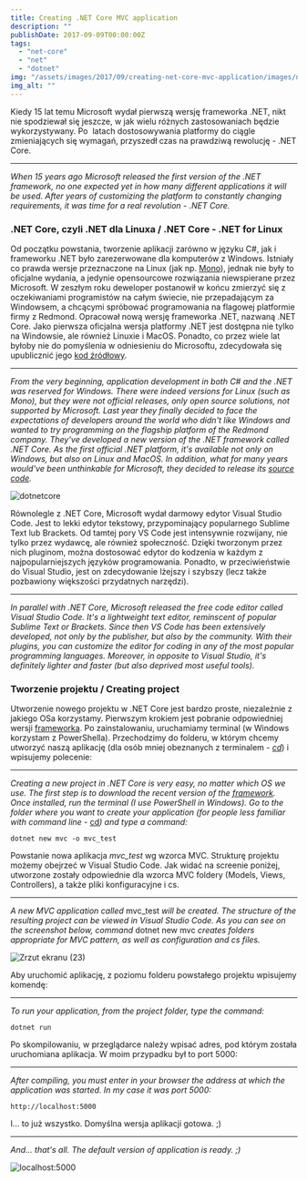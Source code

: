 ```yaml
---
title: Creating .NET Core MVC application
description: ""
publishDate: 2017-09-09T00:00:00Z
tags: 
  - "net-core"
  - "net"
  - "dotnet"
img: "/assets/images/2017/09/creating-net-core-mvc-application/images/netcore.png"
img_alt: ""
---
```


Kiedy 15 lat temu Microsoft wydał pierwszą wersję frameworka .NET, nikt nie spodziewał się jeszcze, w jak wielu różnych zastosowaniach będzie wykorzystywany. Po  latach dostosowywania platformy do ciągle zmieniających się wymagań, przyszedł czas na prawdziwą rewolucję - .NET Core.

* * *

_When 15 years ago Microsoft released the first version of the .NET framework, no one expected yet in how many different applications it will be used. After years of customizing the platform to constantly changing requirements, it was time for a real revolution - .NET Core._

### .NET Core, czyli .NET dla Linuxa / .NET Core - .NET for Linux

Od początku powstania, tworzenie aplikacji zarówno w języku C#, jak i frameworku .NET było zarezerwowane dla komputerów z Windows. Istniały co prawda wersje przeznaczone na Linux (jak np. [Mono](http://www.mono-project.com/)), jednak nie były to oficjalne wydania, a jedynie opensourcowe rozwiązania niewspierane przez Microsoft. W zeszłym roku deweloper postanowił w końcu zmierzyć się z oczekiwaniami programistów na całym świecie, nie przepadającym za Windowsem, a chcącymi spróbować programowania na flagowej platformie firmy z Redmond. Opracował nową wersję frameworka .NET, nazwaną .NET Core. Jako pierwsza oficjalna wersja platformy .NET jest dostępna nie tylko na Windowsie, ale również Linuxie i MacOS. Ponadto, co przez wiele lat byłoby nie do pomyślenia w odniesieniu do Microsoftu, zdecydowała się upublicznić jego [kod źródłowy](https://github.com/dotnet/core).

* * *

_From the very beginning, application development in both C# and the .NET was reserved for Windows. There were indeed versions for Linux (such as Mono), but they were not official releases, only open source solutions, not supported by Microsoft. Last year they finally decided to face the expectations of developers around the world who didn't like Windows and wanted to try programming on the flagship platform of the Redmond company. They've developed a new version of the .NET framework called .NET Core. As the first official .NET platform, it's available not only on Windows, but also on Linux and MacOS. In addition, what for many years would've been unthinkable for Microsoft, they decided to release its [source code](https://github.com/dotnet/core)._

![dotnetcore](/assets/images/2017/09/creating-net-core-mvc-application/images/dotnetcore-e1503612301160.jpg)

Równolegle z .NET Core, Microsoft wydał darmowy edytor Visual Studio Code. Jest to lekki edytor tekstowy, przypominający popularnego Sublime Text lub Brackets. Od tamtej pory VS Code jest intensywnie rozwijany, nie tylko przez wydawcę, ale również społeczność. Dzięki tworzonym przez nich pluginom, można dostosować edytor do kodzenia w każdym z najpopularniejszych języków programowania. Ponadto, w przeciwieństwie do Visual Studio, jest on zdecydowanie lżejszy i szybszy (lecz także pozbawiony większości przydatnych narzędzi).

* * *

_In parallel with .NET Core, Microsoft released the free code editor called Visual Studio Code. It's a lightweight text editor, reminscent of popular Sublime Text or Brackets. Since then VS Code has been extensively developed, not only by the publisher, but also by the community. With their plugins, you can customize the editor for coding in any of the most popular programming languages. Moreover, in opposite to Visual Studio, it's definitely lighter and faster (but also deprived most useful tools)._

### Tworzenie projektu / Creating project

Utworzenie nowego projektu w .NET Core jest bardzo proste, niezależnie z jakiego OSa korzystamy. Pierwszym krokiem jest pobranie odpowiedniej wersji [frameworka](https://www.microsoft.com/net/core). Po zainstalowaniu, uruchamiamy terminal (w Windows korzystam z PowerShella). Przechodzimy do folderu, w którym chcemy utworzyć naszą aplikację (dla osób mniej obeznanych z terminalem - _[cd](http://www.dummies.com/computers/operating-systems/linux/common-linux-commands/)_) i wpisujemy polecenie:

* * *

_Creating a new project in .NET Core is very easy, no matter which OS we use. The first step is to download the recent version of the [framework](https://www.microsoft.com/net/core). Once installed, run the terminal (I use PowerShell in Windows). Go to the folder where you want to create your application (for people less familiar with command line -_ [cd](http://www.dummies.com/computers/operating-systems/linux/common-linux-commands/)_) and type a command:_

```shell
dotnet new mvc -o mvc_test
```

Powstanie nowa aplikacja _mvc\_test_ wg wzorca MVC. Strukturę projektu możemy obejrzeć w Visual Studio Code. Jak widać na screenie poniżej, utworzone zostały odpowiednie dla wzorca MVC foldery (Models, Views, Controllers), a także pliki konfiguracyjne i cs.

* * *

_A new MVC application called_ mvc\_test _will be created. The structure of the resulting project can be viewed in Visual Studio Code. As you can see on the screenshot below, command_ dotnet new mvc _creates folders appropriate for MVC pattern, as well as configuration and cs files._

![Zrzut ekranu (23)](/assets/images/2017/09/creating-net-core-mvc-application/images/zrzut-ekranu-23.png)

Aby uruchomić aplikację, z poziomu folderu powstałego projektu wpisujemy komendę:

* * *

_To run your application, from the project folder, type the command:_

```shell
dotnet run
```

Po skompilowaniu, w przeglądarce należy wpisać adres, pod którym została uruchomiana aplikacja. W moim przypadku był to port 5000:

* * *

_After compiling, you must enter in your browser the address at which the application was started. In my case it was port 5000:_

```
http://localhost:5000
```

I... to już wszystko. Domyślna wersja aplikacji gotowa. ;)

* * *

_And... that's all. The default version of application is ready. ;)_ 

![localhost:5000](/assets/images/2017/09/creating-net-core-mvc-application/images/zrzut-ekranu-25-e1503523300401.png)
